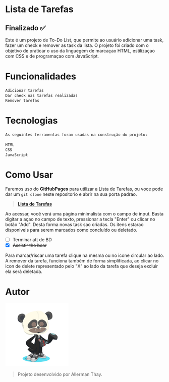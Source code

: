 # Lista de Tarefas 
## Finalizado ✅

Este é um projeto de To-Do List, que permite ao usuário adicionar uma task, fazer um check e remover as task da lista. 
O projeto foi criado com o objetivo de praticar o uso da linguegem de marcaçao HTML, estilizaçao com CSS e de programaçao com JavaScript.

# Funcionalidades

    Adicionar tarefas
    Dar check nas tarefas realizadas
    Remover tarefas

# Tecnologias
    As seguintes ferramentas foram usadas na construção do projeto:

    HTML
    CSS
    JavaScript

# Como Usar

Faremos uso do **GitHubPages** para utilizar a Lista de Tarefas, ou voce pode dar um `git clone` neste repositorio e abrir na sua porta padrao. 

> [**Lista de Tarefas**](https://allerman.github.io/ListaDeTarefas/) 
    
Ao acessar, você verá uma página minimalista com o campo de input. 
Basta digitar a açao no campo de texto, pressionar a tecla "Enter" ou clicar no botão "Add". Desta forma novas task sao criadas. 
Os itens estarao disponiveis para serem marcados como concluído ou deletado.

- [ ] Terminar att de BD           
- [x] ~~Assistir the bear~~        

Para marcar/riscar uma tarefa clique na mesma ou no icone circular ao lado.
A remover da tarefa, funciona também de forma simplificada, ao clicar no icon de delete representado pelo "X" ao lado da tarefa que deseja excluir ela será deletada.

# Autor

<img src="/imgs/octocat-1680627320475.png" width="200" height="200"/> 

> Projeto desenvolvido por Allerman Thay.
